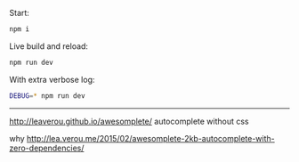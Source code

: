 
Start:

```sh
npm i
```

Live build and reload:

```sh
npm run dev
```

With extra verbose log:

```sh
DEBUG=* npm run dev
```

----

http://leaverou.github.io/awesomplete/ autocomplete without css

why http://lea.verou.me/2015/02/awesomplete-2kb-autocomplete-with-zero-dependencies/
